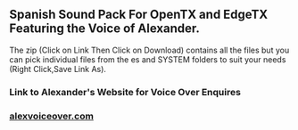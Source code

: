 ## Spanish Sound Pack For OpenTX and EdgeTX Featuring the Voice of Alexander.

The zip (Click on Link Then Click on Download) contains all the files but you can pick individual files from the es and SYSTEM folders to suit your needs (Right Click,Save Link As).

### Link to Alexander's Website for Voice Over Enquires
### [alexvoiceover.com](https://www.alexvoiceover.com/)
